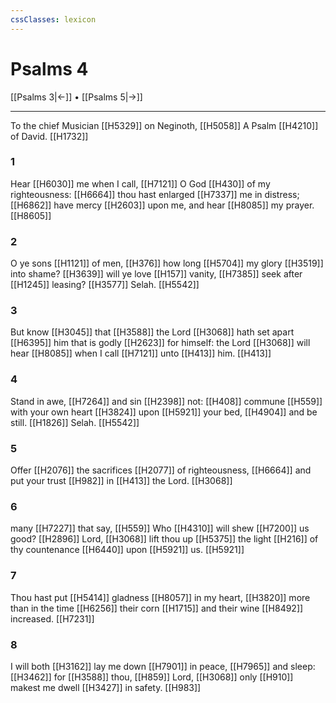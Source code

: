 ```yaml
---
cssClasses: lexicon
---
```

# Psalms 4

[[Psalms 3|←]] • [[Psalms 5|→]]

---

To the chief Musician [[H5329]] on Neginoth, [[H5058]] A Psalm [[H4210]] of David. [[H1732]]

### 1
Hear [[H6030]] me when I call, [[H7121]] O God [[H430]] of my righteousness: [[H6664]] thou hast enlarged [[H7337]] me in distress; [[H6862]] have mercy [[H2603]] upon me, and hear [[H8085]] my prayer. [[H8605]]

### 2
O ye sons [[H1121]] of men, [[H376]] how long [[H5704]] my glory [[H3519]] into shame? [[H3639]] will ye love [[H157]] vanity, [[H7385]] seek after [[H1245]] leasing? [[H3577]] Selah. [[H5542]]

### 3
But know [[H3045]] that [[H3588]] the Lord [[H3068]] hath set apart [[H6395]] him that is godly [[H2623]] for himself: the Lord [[H3068]] will hear [[H8085]] when I call [[H7121]] unto [[H413]] him. [[H413]]

### 4
Stand in awe, [[H7264]] and sin [[H2398]] not: [[H408]] commune [[H559]] with your own heart [[H3824]] upon [[H5921]] your bed, [[H4904]] and be still. [[H1826]] Selah. [[H5542]]

### 5
Offer [[H2076]] the sacrifices [[H2077]] of righteousness, [[H6664]] and put your trust [[H982]] in [[H413]] the Lord. [[H3068]]

### 6
many [[H7227]] that say, [[H559]] Who [[H4310]] will shew [[H7200]] us good? [[H2896]] Lord, [[H3068]] lift thou up [[H5375]] the light [[H216]] of thy countenance [[H6440]] upon [[H5921]] us. [[H5921]]

### 7
Thou hast put [[H5414]] gladness [[H8057]] in my heart, [[H3820]] more than in the time [[H6256]] their corn [[H1715]] and their wine [[H8492]] increased. [[H7231]]

### 8
I will both [[H3162]] lay me down [[H7901]] in peace, [[H7965]] and sleep: [[H3462]] for [[H3588]] thou, [[H859]] Lord, [[H3068]] only [[H910]] makest me dwell [[H3427]] in safety. [[H983]]